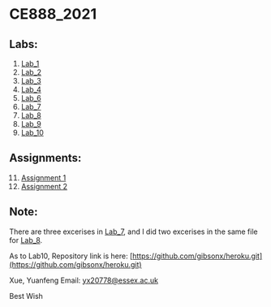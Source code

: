 CE888_2021
=======

Labs:
-----------
  1. [Lab_1](https://github.com/gibsonx/CE888/blob/master/Lab_1/Exercise_Lab_1.ipynb)<br>
  2. [Lab_2](https://github.com/gibsonx/CE888/blob/master/Lab_2/bootstrap.ipynb)<br>
  3. [Lab_3](https://github.com/gibsonx/CE888/blob/master/Lab_3/bank_classification.ipynb)
  4. [Lab_4](https://github.com/gibsonx/CE888/blob/master/Lab_4/my_recommender.ipynb)
  5. [Lab_6](https://github.com/gibsonx/CE888/blob/master/Lab_6/Lab_6_Exercise.ipynb)
  6. [Lab_7](https://github.com/gibsonx/CE888/blob/master/Lab_7/)
  7. [Lab_8](https://github.com/gibsonx/CE888/blob/master/Lab_8/pre_trained.ipynb)
  8. [Lab_9](https://github.com/gibsonx/CE888/blob/master/Lab_9/)
  9. [Lab_10](https://github.com/gibsonx/CE888/blob/master/Lab_10/)

Assignments:
----------- 
  11. [Assignment 1](https://github.com/gibsonx/CE888/blob/master/Assignment/sentiment_analysis_twitter.ipynb)
  12. [Assignment 2](https://github.com/gibsonx/CE888/blob/master/Assignment/Assignment_2.ipynb)


Note: 
-----------
There are three excerises in [Lab_7](https://github.com/gibsonx/CE888/blob/master/Lab_7/), and I did two excerises in the same file for [Lab_8](https://github.com/gibsonx/CE888/blob/master/Lab_8/pre_trained.ipynb).

As to Lab10, Repository link is here: [https://github.com/gibsonx/heroku.git](https://github.com/gibsonx/heroku.git)


Xue, Yuanfeng
Email: yx20778@essex.ac.uk

Best Wish
